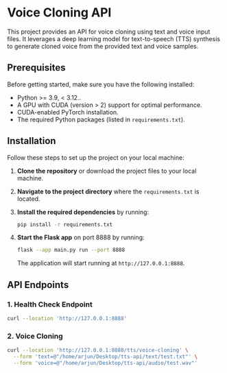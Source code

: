 # Voice Cloning API

This project provides an API for voice cloning using text and voice input files. It leverages a deep learning model for text-to-speech (TTS) synthesis to generate cloned voice from the provided text and voice samples.

## Prerequisites

Before getting started, make sure you have the following installed:

- Python >= 3.9, < 3.12..
- A GPU with CUDA (version > 2) support for optimal performance.
- CUDA-enabled PyTorch installation.
- The required Python packages (listed in `requirements.txt`).

## Installation

Follow these steps to set up the project on your local machine:

1. **Clone the repository** or download the project files to your local machine.

2. **Navigate to the project directory** where the `requirements.txt` is located.

3. **Install the required dependencies** by running:

    ```bash
    pip install -r requirements.txt
    ```

4. **Start the Flask app** on port 8888 by running:

    ```bash
    flask --app main.py run --port 8888
    ```

    The application will start running at `http://127.0.0.1:8888`.

## API Endpoints

### 1. Health Check Endpoint

```bash
curl --location 'http://127.0.0.1:8888'
```

### 2. Voice Cloning


```bash
curl --location 'http://127.0.0.1:8888/tts/voice-cloning' \
  --form 'text=@"/home/arjun/Desktop/tts-api/text/test.txt"' \
  --form 'voice=@"/home/arjun/Desktop/tts-api/audio/test.wav"'
```
